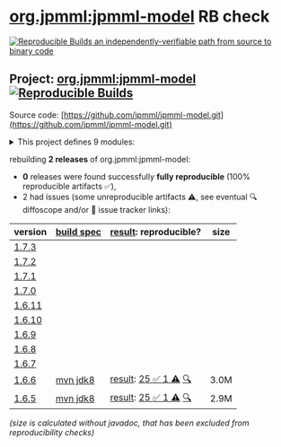 [org.jpmml:jpmml-model](https://central.sonatype.com/artifact/org.jpmml/jpmml-model/versions) RB check
=======

[![Reproducible Builds](https://reproducible-builds.org/images/logos/rb.svg) an independently-verifiable path from source to binary code](https://reproducible-builds.org/)

## Project: [org.jpmml:jpmml-model](https://central.sonatype.com/artifact/org.jpmml/jpmml-model/versions) [![Reproducible Builds](https://img.shields.io/endpoint?url=https://raw.githubusercontent.com/jvm-repo-rebuild/reproducible-central/master/content/org/jpmml/jpmml-model/badge.json)](https://github.com/jvm-repo-rebuild/reproducible-central/blob/master/content/org/jpmml/jpmml-model/README.md)

Source code: [https://github.com/jpmml/jpmml-model.git](https://github.com/jpmml/jpmml-model.git)

<details><summary>This project defines 9 modules:</summary>

* [org.jpmml:jpmml-model](https://central.sonatype.com/artifact/org.jpmml/jpmml-model/overview)
* [org.jpmml:pmml-agent](https://central.sonatype.com/artifact/org.jpmml/pmml-agent/overview)
* [org.jpmml:pmml-model](https://central.sonatype.com/artifact/org.jpmml/pmml-model/overview)
* [org.jpmml:pmml-model-gwt](https://central.sonatype.com/artifact/org.jpmml/pmml-model-gwt/overview)
* [org.jpmml:pmml-model-jackson](https://central.sonatype.com/artifact/org.jpmml/pmml-model-jackson/overview)
* [org.jpmml:pmml-model-kryo](https://central.sonatype.com/artifact/org.jpmml/pmml-model-kryo/overview)
* [org.jpmml:pmml-model-metro](https://central.sonatype.com/artifact/org.jpmml/pmml-model-metro/overview)
* [org.jpmml:pmml-model-moxy](https://central.sonatype.com/artifact/org.jpmml/pmml-model-moxy/overview)
* [org.jpmml:pmml-xjc](https://central.sonatype.com/artifact/org.jpmml/pmml-xjc/overview)
</details>

rebuilding **2 releases** of org.jpmml:jpmml-model:
- **0** releases were found successfully **fully reproducible** (100% reproducible artifacts :white_check_mark:),
- 2 had issues (some unreproducible artifacts :warning:, see eventual :mag: diffoscope and/or :memo: issue tracker links):

| version | [build spec](/BUILDSPEC.md) | [result](https://reproducible-builds.org/docs/jvm/): reproducible? | size |
| -- | --------- | ------ | -- |
| [1.7.3](https://central.sonatype.com/artifact/org.jpmml/jpmml-model/1.7.3/pom) | | | |
| [1.7.2](https://central.sonatype.com/artifact/org.jpmml/jpmml-model/1.7.2/pom) | | | |
| [1.7.1](https://central.sonatype.com/artifact/org.jpmml/jpmml-model/1.7.1/pom) | | | |
| [1.7.0](https://central.sonatype.com/artifact/org.jpmml/jpmml-model/1.7.0/pom) | | | |
| [1.6.11](https://central.sonatype.com/artifact/org.jpmml/jpmml-model/1.6.11/pom) | | | |
| [1.6.10](https://central.sonatype.com/artifact/org.jpmml/jpmml-model/1.6.10/pom) | | | |
| [1.6.9](https://central.sonatype.com/artifact/org.jpmml/jpmml-model/1.6.9/pom) | | | |
| [1.6.8](https://central.sonatype.com/artifact/org.jpmml/jpmml-model/1.6.8/pom) | | | |
| [1.6.7](https://central.sonatype.com/artifact/org.jpmml/jpmml-model/1.6.7/pom) | | | |
| [1.6.6](https://central.sonatype.com/artifact/org.jpmml/jpmml-model/1.6.6/pom) | [mvn jdk8](jpmml-model-1.6.6.buildspec) | [result](jpmml-model-1.6.6.buildinfo): [25 :white_check_mark:  1 :warning:](jpmml-model-1.6.6.buildcompare) [:mag:](jpmml-model-1.6.6.diffoscope) | 3.0M |
| [1.6.5](https://central.sonatype.com/artifact/org.jpmml/jpmml-model/1.6.5/pom) | [mvn jdk8](jpmml-model-1.6.5.buildspec) | [result](jpmml-model-1.6.5.buildinfo): [25 :white_check_mark:  1 :warning:](jpmml-model-1.6.5.buildcompare) [:mag:](jpmml-model-1.6.5.diffoscope) | 2.9M |

<i>(size is calculated without javadoc, that has been excluded from reproducibility checks)</i>
